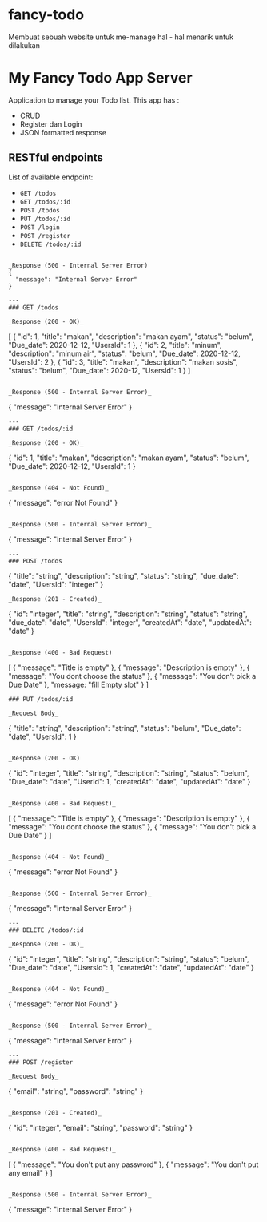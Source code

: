 # fancy-todo
Membuat sebuah website untuk me-manage hal - hal menarik untuk dilakukan


# My Fancy Todo App Server
Application to manage your Todo list. This app has :
* CRUD
* Register dan Login
* JSON formatted response

## RESTful endpoints
List of available endpoint:

  - `GET /todos` 
  - `GET /todos/:id`
  - `POST /todos`
  - `PUT /todos/:id`
  - `POST /login`
  - `POST /register`
  - `DELETE /todos/:id`



```

_Response (500 - Internal Server Error)
{
  "message": "Internal Server Error"
}

---
### GET /todos

_Response (200 - OK)_
```
[
  {
    "id": 1,
    "title": "makan",
    "description": "makan ayam",
    "status": "belum",
    "Due_date": 2020-12-12,
    "UsersId": 1
  },
  {
    "id": 2,
    "title": "minum",
    "description": "minum air",
    "status": "belum",
    "Due_date": 2020-12-12,
    "UsersId": 2
  },
  {
    "id": 3,
    "title": "makan",
    "description": "makan sosis",
    "status": "belum",
    "Due_date": 2020-12,
    "UsersId": 1
  }
]
```

_Response (500 - Internal Server Error)_
```
{
  "message": "Internal Server Error"
}
```
---
### GET /todos/:id

_Response (200 - OK)_
```
  {
    "id": 1,
    "title": "makan",
    "description": "makan ayam",
    "status": "belum",
    "Due_date": 2020-12-12,
    "UsersId": 1
  }
```

_Response (404 - Not Found)_
```
{
  "message": "error Not Found"
}
```

_Response (500 - Internal Server Error)_
```
{
  "message": "Internal Server Error"
}
```
---
### POST /todos
```
  {
    "title": "string",
    "description": "string",
    "status": "string",
    "due_date": "date",
    "UsersId": "integer"
  }

```
_Response (201 - Created)_
  ```
  {
    "id": "integer",
    "title": "string",
    "description": "string",
    "status": "string",
    "due_date": "date",
    "UsersId": "integer",
    "createdAt": "date",
    "updatedAt": "date"
  }
```

_Response (400 - Bad Request)
```
[
  {
    "message": "Title is empty"
  },
  {
    "message": "Description is empty"
  },
  {
    "message": "You dont choose the status"
  },
  {
    "message": "You don't pick a Due Date"
  },
    "message: "fill Empty slot"
  }
]
```
### PUT /todos/:id

_Request Body_
```
  {
    "title": "string",
    "description": "string",
    "status": "belum",
    "Due_date": "date",
    "UsersId": 1
  }

```

_Response (200 - OK)
```
  {
    "id": "integer",
    "title": "string",
    "description": "string",
    "status": "belum",
    "Due_date": "date",
    "UserId": 1,
    "createdAt": "date",
    "updatedAt": "date"
  }
```

_Response (400 - Bad Request)_
```
[
  {
    "message": "Title is empty"
  },
  {
    "message": "Description is empty"
  },
  {
    "message": "You dont choose the status"
  },
  {
    "message": "You don't pick a Due Date"
  }
]
```

_Response (404 - Not Found)_
```
{
  "message": "error Not Found"
}
```

_Response (500 - Internal Server Error)_
```
{
  "message": "Internal Server Error"
}
```
---
### DELETE /todos/:id

_Response (200 - OK)_
```
  {
    "id": "integer",
    "title": "string",
    "description": "string",
    "status": "belum",
    "Due_date": "date",
    "UsersId": 1,
    "createdAt": "date",
    "updatedAt": "date"
  }
```

_Response (404 - Not Found)_
```
{
  "message": "error Not Found"
}
```

_Response (500 - Internal Server Error)_
```
{
  "message": "Internal Server Error"
}
```
---
### POST /register

_Request Body_
```
  {
    "email": "string",
    "password": "string"
  }

```

_Response (201 - Created)_
```
  {
    "id": "integer",
    "email": "string",
    "password": "string"
  }
```

_Response (400 - Bad Request)_
```
[
  {
    "message": "You don't put any password"
  },
  {
    "message": "You don't put any email"
  }
]
```

_Response (500 - Internal Server Error)_
```
{
  "message": "Internal Server Error"
}
```
